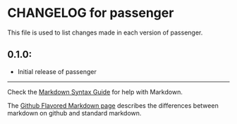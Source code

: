 # CHANGELOG for passenger

This file is used to list changes made in each version of passenger.

## 0.1.0:

* Initial release of passenger

- - -
Check the [Markdown Syntax Guide](http://daringfireball.net/projects/markdown/syntax) for help with Markdown.

The [Github Flavored Markdown page](http://github.github.com/github-flavored-markdown/) describes the differences between markdown on github and standard markdown.

